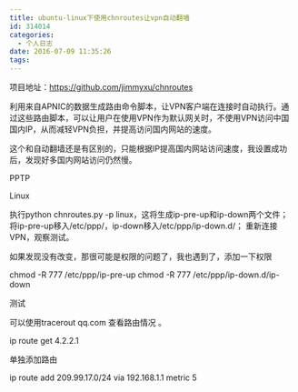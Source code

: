 ```yaml
---
title: ubuntu-linux下使用chnroutes让vpn自动翻墙
id: 314014
categories:
  - 个人日志
date: 2016-07-09 11:35:26
tags:
---
```


项目地址：https://github.com/jimmyxu/chnroutes

利用来自APNIC的数据生成路由命令脚本，让VPN客户端在连接时自动执行。通过这些路由脚本，可以让用户在使用VPN作为默认网关时，不使用VPN访问中国国内IP，从而减轻VPN负担，并提高访问国内网站的速度。

这个和自动翻墙还是有区别的，只能根据IP提高国内网站访问速度，我设置成功后，发现好多国内网站访问仍然慢。

PPTP

Linux

执行python chnroutes.py -p linux，这将生成ip-pre-up和ip-down两个文件；
将ip-pre-up移入/etc/ppp/，ip-down移入/etc/ppp/ip-down.d/；
重新连接VPN，观察测试。

如果发现没有改变，那很可能是权限的问题了，我也遇到了，添加一下权限

chmod  -R 777 /etc/ppp/ip-pre-up
chmod  -R 777 /etc/ppp/ip-down.d/ip-down

测试

可以使用tracerout qq.com 查看路由情况 。

ip route get 4.2.2.1

单独添加路由

ip route add 209.99.17.0/24 via 192.168.1.1 metric 5